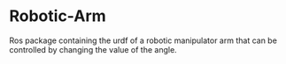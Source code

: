 # Robotic-Arm
Ros package containing the urdf of a robotic manipulator arm that can be controlled by changing the value of the angle.

